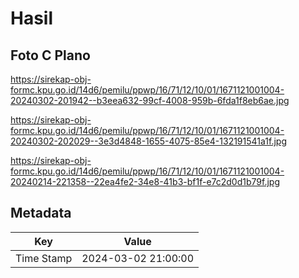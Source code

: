 # Hasil

## Foto C Plano

https://sirekap-obj-formc.kpu.go.id/14d6/pemilu/ppwp/16/71/12/10/01/1671121001004-20240302-201942--b3eea632-99cf-4008-959b-6fda1f8eb6ae.jpg

https://sirekap-obj-formc.kpu.go.id/14d6/pemilu/ppwp/16/71/12/10/01/1671121001004-20240302-202029--3e3d4848-1655-4075-85e4-132191541a1f.jpg

https://sirekap-obj-formc.kpu.go.id/14d6/pemilu/ppwp/16/71/12/10/01/1671121001004-20240214-221358--22ea4fe2-34e8-41b3-bf1f-e7c2d0d1b79f.jpg


## Metadata

| Key        | Value               |
| ---------- | ------------------- |
| Time Stamp | 2024-03-02 21:00:00 |



